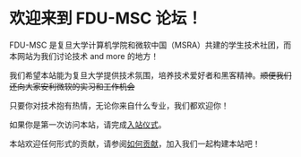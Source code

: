 
# 欢迎来到 FDU-MSC 论坛！

FDU-MSC 是复旦大学计算机学院和微软中国（MSRA）共建的学生技术社团，而本网站为我们讨论技术 and more 的地方！

我们希望本站能为复旦大学提供技术氛围，培养技术爱好者和黑客精神。~~顺便我们还向大家安利微软的实习和工作机会~~

只要你对技术抱有热情，无论你来自什么专业，我们都欢迎你！

如果你是第一次访问本站，请完成[入站仪式](/welcome)。

本站欢迎任何形式的贡献，请参阅[如何贡献](/build/contribute)，加入我们一起构建本站吧！